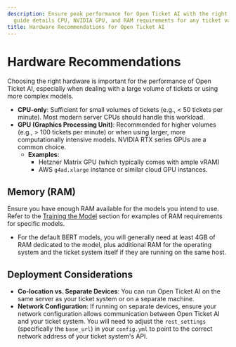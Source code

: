 ```yaml
---
description: Ensure peak performance for Open Ticket AI with the right hardware. This
  guide details CPU, NVIDIA GPU, and RAM requirements for any ticket volume and deployment.
title: Hardware Recommendations for Open Ticket AI
---
```

# Hardware Recommendations

Choosing the right hardware is important for the performance of Open Ticket AI, especially when dealing with a large volume of tickets or using more complex models.

*   **CPU-only**: Sufficient for small volumes of tickets (e.g., < 50 tickets per minute). Most modern server CPUs should handle this workload.
*   **GPU (Graphics Processing Unit)**: Recommended for higher volumes (e.g., > 100 tickets per minute) or when using larger, more computationally intensive models. NVIDIA RTX series GPUs are a common choice.
    *   **Examples**:
        *   Hetzner Matrix GPU (which typically comes with ample vRAM)
        *   AWS `g4ad.xlarge` instance or similar cloud GPU instances.

## Memory (RAM)

Ensure you have enough RAM available for the models you intend to use. Refer to the [Training the Model](./training-models.md#4-model-selection-hardware) section for examples of RAM requirements for specific models.

*   For the default BERT models, you will generally need at least 4GB of RAM dedicated to the model, plus additional RAM for the operating system and the ticket system itself if they are running on the same host.

## Deployment Considerations

*   **Co-location vs. Separate Devices**: You can run Open Ticket AI on the same server as your ticket system or on a separate machine.
*   **Network Configuration**: If running on separate devices, ensure your network configuration allows communication between Open Ticket AI and your ticket system. You will need to adjust the `rest_settings` (specifically the `base_url`) in your `config.yml` to point to the correct network address of your ticket system's API.
